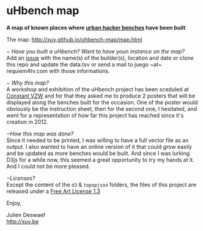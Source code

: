 uHbench map
===========

**A map of known places where [urban hacker benches](http://xuv.be/uH-bench-open-source-public-bench.html) have been built**

The map: http://xuv.github.io/uhbench-map/map.html

*− Have you built a uHbench? Want to have youn instance on the map?*  
Add an [issue](https://github.com/xuv/uhbench/issues) with the name(s) of the builder(s), location and date
or clone this repo and update the data.tsv
or send a mail to juego ~at~ requiem4tv.com with those informations.

*− Why this map?*  
A workshop and exhibition of the uHbench project has been sceduled at [Constant VZW](http://constantvzw.org/site/uHbench-workshop.html) and for that they asked me to produce 2 posters that will be displayed along the benches built for the occasion. One of the poster would obviously be the instruction sheet, then for the second one, I hesitated, and went for a representation of how far this project has reached since it's creation in 2012.

*−How this map was done?*  
Since it needed to be printed, I was willing to have a full vector file as an output. I also wanted to have an online version of it that could grow easily and be updated as more benches would be built. And since I was lurking D3js for a while now, this seemed a great opportunity to try my hands at it. And I could not be more pleased.

*−Licenses?*  
Except the content of the `d3` & `topopjson` folders, the files of this project are released under a [Free Art License 1.3 ](http://artlibre.org/licence/lal/en/)

Enjoy,

Julien Deswaef  
http://xuv.be
